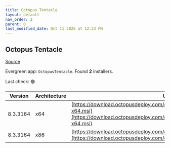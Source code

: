 ```yaml
---
title: Octopus Tentacle
layout: default
nav_order: 2
parent: O
last_modified_date: Oct 11 2025 at 12:23 PM
---
```


## Octopus Tentacle

[Source](https://octopus.com/)

Evergreen app: `OctopusTentacle`. Found **2** installers.

Last check: 🟢

| Version  | Architecture | URI                                                                                                                                                          |
| -------- | ------------ | ------------------------------------------------------------------------------------------------------------------------------------------------------------ |
| 8.3.3164 | x64          | [https://download.octopusdeploy.com/octopus/Octopus.Tentacle.8.3.3164-x64.msi](https://download.octopusdeploy.com/octopus/Octopus.Tentacle.8.3.3164-x64.msi) |
| 8.3.3164 | x86          | [https://download.octopusdeploy.com/octopus/Octopus.Tentacle.8.3.3164.msi](https://download.octopusdeploy.com/octopus/Octopus.Tentacle.8.3.3164.msi)         |
